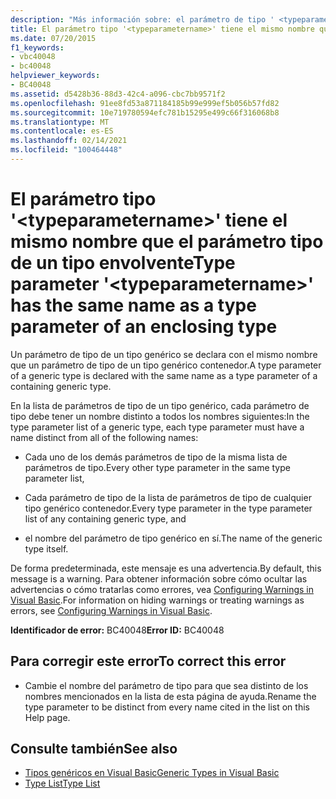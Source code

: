 ```yaml
---
description: "Más información sobre: el parámetro de tipo ' <typeparametername> ' tiene el mismo nombre que un parámetro de tipo de un tipo envolvente"
title: El parámetro tipo '<typeparametername>' tiene el mismo nombre que el parámetro tipo de un tipo envolvente
ms.date: 07/20/2015
f1_keywords:
- vbc40048
- bc40048
helpviewer_keywords:
- BC40048
ms.assetid: d5428b36-88d3-42c4-a096-cbc7bb9571f2
ms.openlocfilehash: 91ee8fd53a871184185b99e999ef5b056b57fd82
ms.sourcegitcommit: 10e719780594efc781b15295e499c66f316068b8
ms.translationtype: MT
ms.contentlocale: es-ES
ms.lasthandoff: 02/14/2021
ms.locfileid: "100464448"
---
```

# <a name="type-parameter-typeparametername-has-the-same-name-as-a-type-parameter-of-an-enclosing-type"></a><span data-ttu-id="4c8b0-103">El parámetro tipo '\<typeparametername>' tiene el mismo nombre que el parámetro tipo de un tipo envolvente</span><span class="sxs-lookup"><span data-stu-id="4c8b0-103">Type parameter '\<typeparametername>' has the same name as a type parameter of an enclosing type</span></span>

<span data-ttu-id="4c8b0-104">Un parámetro de tipo de un tipo genérico se declara con el mismo nombre que un parámetro de tipo de un tipo genérico contenedor.</span><span class="sxs-lookup"><span data-stu-id="4c8b0-104">A type parameter of a generic type is declared with the same name as a type parameter of a containing generic type.</span></span>  
  
 <span data-ttu-id="4c8b0-105">En la lista de parámetros de tipo de un tipo genérico, cada parámetro de tipo debe tener un nombre distinto a todos los nombres siguientes:</span><span class="sxs-lookup"><span data-stu-id="4c8b0-105">In the type parameter list of a generic type, each type parameter must have a name distinct from all of the following names:</span></span>  
  
- <span data-ttu-id="4c8b0-106">Cada uno de los demás parámetros de tipo de la misma lista de parámetros de tipo.</span><span class="sxs-lookup"><span data-stu-id="4c8b0-106">Every other type parameter in the same type parameter list,</span></span>  
  
- <span data-ttu-id="4c8b0-107">Cada parámetro de tipo de la lista de parámetros de tipo de cualquier tipo genérico contenedor.</span><span class="sxs-lookup"><span data-stu-id="4c8b0-107">Every type parameter in the type parameter list of any containing generic type, and</span></span>  
  
- <span data-ttu-id="4c8b0-108">el nombre del parámetro de tipo genérico en sí.</span><span class="sxs-lookup"><span data-stu-id="4c8b0-108">The name of the generic type itself.</span></span>  
  
 <span data-ttu-id="4c8b0-109">De forma predeterminada, este mensaje es una advertencia.</span><span class="sxs-lookup"><span data-stu-id="4c8b0-109">By default, this message is a warning.</span></span> <span data-ttu-id="4c8b0-110">Para obtener información sobre cómo ocultar las advertencias o cómo tratarlas como errores, vea [Configuring Warnings in Visual Basic](/visualstudio/ide/configuring-warnings-in-visual-basic).</span><span class="sxs-lookup"><span data-stu-id="4c8b0-110">For information on hiding warnings or treating warnings as errors, see [Configuring Warnings in Visual Basic](/visualstudio/ide/configuring-warnings-in-visual-basic).</span></span>  
  
 <span data-ttu-id="4c8b0-111">**Identificador de error:** BC40048</span><span class="sxs-lookup"><span data-stu-id="4c8b0-111">**Error ID:** BC40048</span></span>  
  
## <a name="to-correct-this-error"></a><span data-ttu-id="4c8b0-112">Para corregir este error</span><span class="sxs-lookup"><span data-stu-id="4c8b0-112">To correct this error</span></span>  
  
- <span data-ttu-id="4c8b0-113">Cambie el nombre del parámetro de tipo para que sea distinto de los nombres mencionados en la lista de esta página de ayuda.</span><span class="sxs-lookup"><span data-stu-id="4c8b0-113">Rename the type parameter to be distinct from every name cited in the list on this Help page.</span></span>  
  
## <a name="see-also"></a><span data-ttu-id="4c8b0-114">Consulte también</span><span class="sxs-lookup"><span data-stu-id="4c8b0-114">See also</span></span>

- [<span data-ttu-id="4c8b0-115">Tipos genéricos en Visual Basic</span><span class="sxs-lookup"><span data-stu-id="4c8b0-115">Generic Types in Visual Basic</span></span>](../programming-guide/language-features/data-types/generic-types.md)
- [<span data-ttu-id="4c8b0-116">Type List</span><span class="sxs-lookup"><span data-stu-id="4c8b0-116">Type List</span></span>](../language-reference/statements/type-list.md)
